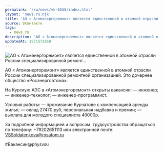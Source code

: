 ```yaml
---
permalink: '/ru/news/vk-6555/index.html'
layout: 'news.ru.njk'
title: 'АО « Атомэнергоремонт» является единственной в атомной отрасли России специализированной ремонт'
source: ВКонтакте
tags:
  - news_ru
description: 'АО « Атомэнергоремонт» является единственной в атомной отрасли России специализированной ремонт…'
updatedAt: 1571572860
---
```

![АО « Атомэнергоремонт» является единственной в атомной отрасли России специализированной ремонт…](https://sun9-32.userapi.com/impf/c854528/v854528286/1326b5/j4TM6qFPy2Y.jpg?size=1280x768&quality=96&proxy=1&sign=f44640cf796e98e53bfc93fb0251f08e&c_uniq_tag=05brj6zyd1lO1PeRkuQZ7LTG8UvzTCqy_0_oToebAhg&type=album)

АО « Атомэнергоремонт» является единственной в атомной отрасли России специализированной ремонтной организацией. Это дочернее общество «Росэнергоатома».

На Курскую АЭС в «Атомэнергоремонт» открыты вакансии:
— инженер;
— инженер-технолог;
— инженер-программист.

Условия работы:
— проживание Курчатове с компенсацией аренды жилья;
— оклад 27470 руб, персональная надбавка и премии;
— выплата для молодого специалиста 40000р.

За подробной информацией и вопросам  трудоустройства обращаться по телефону: +79202651113
или электронной почте:
VSSoldatenkova@rosatom.ru

#Вакансии@physvsu
